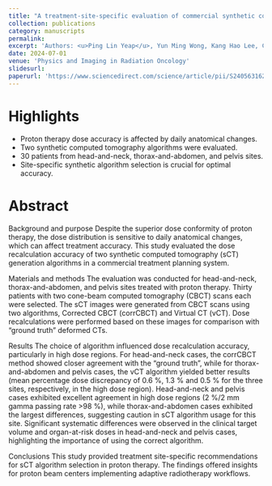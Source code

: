 ```yaml
---
title: "A treatment-site-specific evaluation of commercial synthetic computed tomography solutions for proton therapy"
collection: publications
category: manuscripts
permalink: 
excerpt: 'Authors: <u>Ping Lin Yeap</u>, Yun Ming Wong, Kang Hao Lee, Calvin Wei Yang Koh, Kah Seng Lew, Clifford Ghee Ann Chua, Andrew Wibawa, Zubin Master, James Cheow Lei Lee, Sung Yong Park, Hong Qi Tan'
date: 2024-07-01
venue: 'Physics and Imaging in Radiation Oncology'
slidesurl: 
paperurl: 'https://www.sciencedirect.com/science/article/pii/S240563162400109X'
---
```


Highlights
=====
* Proton therapy dose accuracy is affected by daily anatomical changes.
* Two synthetic computed tomography algorithms were evaluated.
* 30 patients from head-and-neck, thorax-and-abdomen, and pelvis sites.
* Site-specific synthetic algorithm selection is crucial for optimal accuracy.

Abstract
=====
Background and purpose
Despite the superior dose conformity of proton therapy, the dose distribution is sensitive to daily anatomical changes, which can affect treatment accuracy. This study evaluated the dose recalculation accuracy of two synthetic computed tomography (sCT) generation algorithms in a commercial treatment planning system.

Materials and methods
The evaluation was conducted for head-and-neck, thorax-and-abdomen, and pelvis sites treated with proton therapy. Thirty patients with two cone-beam computed tomography (CBCT) scans each were selected. The sCT images were generated from CBCT scans using two algorithms, Corrected CBCT (corrCBCT) and Virtual CT (vCT). Dose recalculations were performed based on these images for comparison with “ground truth” deformed CTs.

Results
The choice of algorithm influenced dose recalculation accuracy, particularly in high dose regions. For head-and-neck cases, the corrCBCT method showed closer agreement with the “ground truth”, while for thorax-and-abdomen and pelvis cases, the vCT algorithm yielded better results (mean percentage dose discrepancy of 0.6 %, 1.3 % and 0.5 % for the three sites, respectively, in the high dose region). Head-and-neck and pelvis cases exhibited excellent agreement in high dose regions (2 %/2 mm gamma passing rate >98 %), while thorax-and-abdomen cases exhibited the largest differences, suggesting caution in sCT algorithm usage for this site. Significant systematic differences were observed in the clinical target volume and organ-at-risk doses in head-and-neck and pelvis cases, highlighting the importance of using the correct algorithm.

Conclusions
This study provided treatment site-specific recommendations for sCT algorithm selection in proton therapy. The findings offered insights for proton beam centers implementing adaptive radiotherapy workflows.
